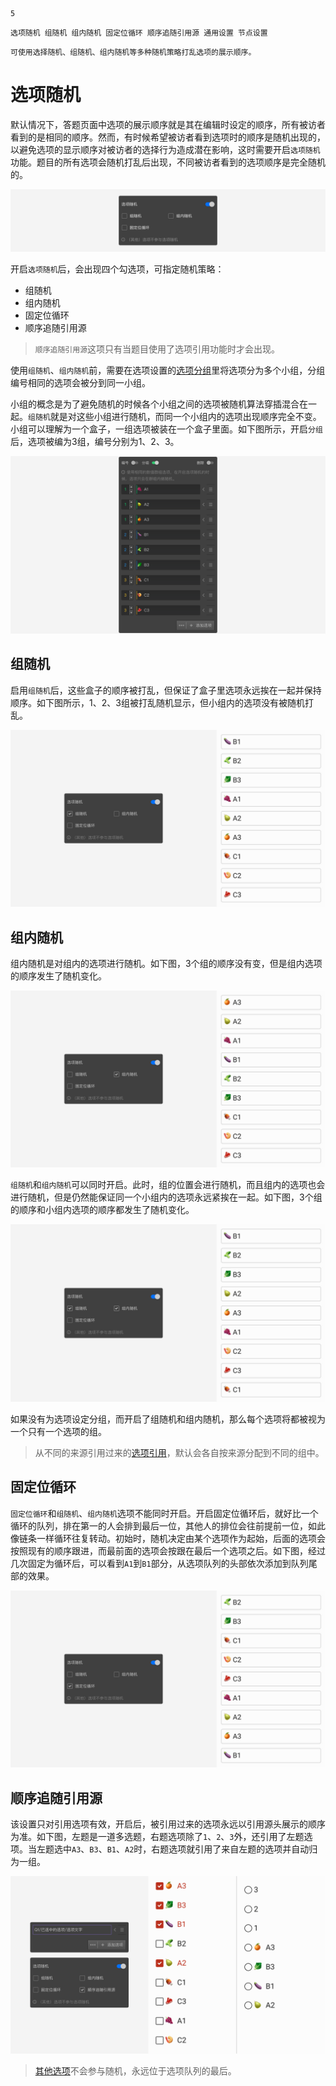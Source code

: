 ```index
5
```
```tag
选项随机 组随机 组内随机 固定位循环 顺序追随引用源 通用设置 节点设置
```
```summary
可使用选择随机、组随机、组内随机等多种随机策略打乱选项的展示顺序。
```
# 选项随机

默认情况下，答题页面中选项的展示顺序就是其在编辑时设定的顺序，所有被访者看到的是相同的顺序。然而，有时候希望被访者看到选项时的顺序是随机出现的，以避免选项的显示顺序对被访者的选择行为造成潜在影响，这时需要开启`选项随机`功能。题目的所有选项会随机打乱后出现，不同被访者看到的选项顺序是完全随机的。

<img src='../assets/05questionGeneralSetting/05randomOption/randomize.png'>

开启`选项随机`后，会出现四个勾选项，可指定随机策略：
+ 组随机
+ 组内随机
+ 固定位循环
+ 顺序追随引用源
> `顺序追随引用源`这项只有当题目使用了选项引用功能时才会出现。

使用`组随机`、`组内随机`前，需要在选项设置的[选项分组](../../11nodeSettings/03optionSetting/02optionGroupAndExclude.md#选项分组)里将选项分为多个小组，分组编号相同的选项会被分到同一小组。

小组的概念是为了避免随机的时候各个小组之间的选项被随机算法穿插混合在一起。`组随机`就是对这些小组进行随机，而同一个小组内的选项出现顺序完全不变。小组可以理解为一个盒子，一组选项被装在一个盒子里面。如下图所示，开启`分组`后，选项被编为3组，编号分别为1、2、3。

<img src='../assets/05questionGeneralSetting/05randomOption/choices-group.png'>

## 组随机

启用`组随机`后，这些盒子的顺序被打乱，但保证了盒子里选项永远挨在一起并保持顺序。如下图所示，1、2、3组被打乱随机显示，但小组内的选项没有被随机打乱。

<img src='../assets/05questionGeneralSetting/05randomOption/group.png'>

## 组内随机

组内随机是对组内的选项进行随机。如下图，3个组的顺序没有变，但是组内选项的顺序发生了随机变化。

<img src='../assets/05questionGeneralSetting/05randomOption/group copy.png'>

`组随机`和`组内随机`可以同时开启。此时，组的位置会进行随机，而且组内的选项也会进行随机，但是仍然能保证同一个小组内的选项永远紧挨在一起。如下图，3个组的顺序和小组内选项的顺序都发生了随机变化。

<img src='../assets/05questionGeneralSetting/05randomOption/within-group.png'>

如果没有为选项设定分组，而开启了组随机和组内随机，那么每个选项将都被视为一个只有一个选项的组。

> 从不同的来源引用过来的[选项引用](../../11nodeSettings/04optionAdvancedSetting/01optionReference.md)，默认会各自按来源分配到不同的组中。

## 固定位循环
`固定位循环`和`组随机`、`组内随机`选项不能同时开启。开启固定位循环后，就好比一个循环的队列，排在第一的人会排到最后一位，其他人的排位会往前提前一位，如此像链条一样循环往复转动。初始时，随机决定由某个选项作为起始，后面的选项会按照现有的顺序跟进，而最前面的选项会按跟在最后一个选项之后。如下图，经过几次固定为循环后，可以看到`A1`到`B1`部分，从选项队列的头部依次添加到队列尾部的效果。

<img src='../assets/05questionGeneralSetting/05randomOption/circulation.png'>

## 顺序追随引用源
该设置只对引用选项有效，开启后，被引用过来的选项永远以引用源头展示的顺序为准。如下图，左题是一道多选题，右题选项除了`1`、`2`、`3`外，还引用了左题选项。当左题选中`A3`、`B3`、`B1`、`A2`时，右题选项就引用了来自左题的选项并自动归为一组。

<img src='../assets/05questionGeneralSetting/05randomOption/order-follows.png'>

> [其他选项](../../13otherOption/01otherOption.md)不会参与随机，永远位于选项队列的最后。

